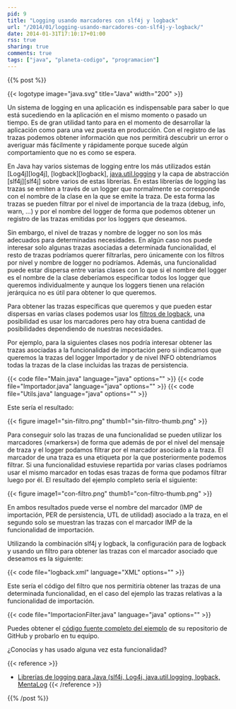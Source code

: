 ```yaml
---
pid: 9
title: "Logging usando marcadores con slf4j y logback"
url: "/2014/01/logging-usando-marcadores-con-slf4j-y-logback/"
date: 2014-01-31T17:10:17+01:00
rss: true
sharing: true
comments: true
tags: ["java", "planeta-codigo", "programacion"]
---
```


{{% post %}}

{{< logotype image="java.svg" title="Java" width="200" >}}

Un sistema de logging en una aplicación es indispensable para saber lo que está sucediendo en la aplicación en el mismo momento o pasado un tiempo. Es de gran utilidad tanto para en el momento de desarrollar la aplicación como para una vez puesta en producción. Con el registro de las trazas podemos obtener información que nos permitirá descubrir un error o averiguar más fácilmente y rápidamente porque sucede algún comportamiento que no es como se espera.

En Java hay varios sistemas de logging entre los más utilizados están [Log4j][log4j], [logback][logback], [java.util.logging](https://docs.oracle.com/javase/7/docs/api/java/util/logging/package-summary.html) y la capa de abstracción [slf4j][slf4j] sobre varios de estas librerías. En estas librerías de logging las trazas se emiten a través de un logger que normalmente se corresponde con el nombre de la clase en la que se emite la traza. De esta forma las trazas se pueden filtrar por el nivel de importancia de la traza (debug, info, warn, ...) y por el nombre del logger de forma que podemos obtener un registro de las trazas emitidas por los loggers que deseamos.

Sin embargo, el nivel de trazas y nombre de logger no son los más adecuados para determinadas necesidades. En algún caso nos puede interesar solo algunas trazas asociadas a determinada funcionalidad, el resto de trazas podríamos querer filtrarlas, pero únicamente con los filtros por nivel y nombre de logger no podríamos. Además, una funcionalidad puede estar dispersa entre varias clases con lo que si el nombre del logger es el nombre de la clase deberíamos especificar todos los logger que queremos individualmente y aunque los loggers tienen una relación jerárquica no es útil para obtener lo que queremos.

Para obtener las trazas específicas que queremos y que pueden estar dispersas en varias clases podemos usar los [filtros de logback](http://logback.qos.ch/manual/filters.html), una posibilidad es usar los marcadores pero hay otra buena cantidad de posibilidades dependiendo de nuestras necesidades.

Por ejemplo, para la siguientes clases nos podría interesar obtener las trazas asociadas a la funcionalidad de importación pero si indicamos que queremos la trazas del logger Importador y de nivel INFO obtendríamos todas la trazas de la clase incluidas las trazas de persistencia.

{{< code file="Main.java" language="java" options="" >}}
{{< code file="Importador.java" language="java" options="" >}}
{{< code file="Utils.java" language="java" options="" >}}

Este sería el resultado:

<div class="media">
	{{< figure
    	image1="sin-filtro.png" thumb1="sin-filtro-thumb.png" >}}
</div>

Para conseguir solo las trazas de una funcionalidad se pueden utilizar los marcadores («markers») de forma que además de por el nivel del mensaje de traza y el logger podamos filtrar por el marcador asociado a la traza. El marcador de una traza es una etiqueta por la que posteriormente podemos filtrar. Si una funcionalidad estuviese repartida por varias clases podríamos usar el mismo marcador en todas esas trazas de forma que podamos filtrar luego por él. El resultado del ejemplo completo sería el siguiente:

<div class="media">
	{{< figure
    	image1="con-filtro.png" thumb1="con-filtro-thumb.png" >}}
</div>

En ambos resultados puede verse el nombre del marcador (IMP de importación, PER de persistencia, UTL de utilidad) asociado a la traza, en el segundo solo se muestran las trazas con el marcador IMP de la funcionalidad de importación.

Utilizando la combinación slf4j y logback, la configuración para de logback y usando un filtro para obtener las trazas con el marcador asociado que deseamos es la siguiente:

{{< code file="logback.xml" language="XML" options="" >}}

Este sería el código del filtro que nos permitiría obtener las trazas de una determinada funcionalidad, en el caso del ejemplo las trazas relativas a la funcionalidad de importación.

{{< code file="ImportacionFilter.java" language="java" options="" >}}

Puedes obtener el [código fuente completo del ejemplo](https://github.com/picodotdev/blog-ejemplos/tree/master/MarcadoresSLF4J) de su repositorio de GitHub y probarlo en tu equipo.

¿Conocías y has usado alguna vez esta funcionalidad?

{{< reference >}}
* [Librerías de logging para Java (slf4j, Log4j, java.util.logging, logback, MentaLog](https://elblogdepicodev.blogspot.com.es/2012/04/librerias-de-logging-para-java-slf4j.html)
{{< /reference >}}

{{% /post %}}

